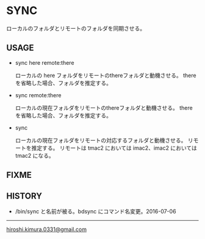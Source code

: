 # SYNC

ローカルのフォルダとリモートのフォルダを同期させる。

## USAGE

* sync here remote:there

    ローカルの here フォルダをリモートのthereフォルダと動機させる。
    there を省略した場合、フォルダを推定する。

* sync remote:there

    ローカルの現在フォルダをリモートのthereフォルダと動機させる。
    there を省略した場合、フォルダを推定する。

* sync

    ローカルの現在フォルダをリモートの対応するフォルダと動機させる。
    リモートを推定する。
    リモートは tmac2 においては imac2、imac2 においては tmac2 になる。

## FIXME

## HISTORY

* /bin/sync と名前が被る。bdsync にコマンド名変更。2016-07-06

---
hiroshi.kimura.0331@gmail.com

